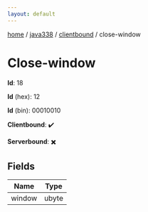 ```yaml
---
layout: default
---
```


[home](/)  /  [java338](/protocol/java338)  /  [clientbound](/protocol/java338/clientbound)  /  close-window

# Close-window

**Id**: 18

**Id** (hex): 12

**Id** (bin): 00010010

**Clientbound**: ✔️

**Serverbound**: ✖️

## Fields

Name | Type
---|---
window | ubyte


